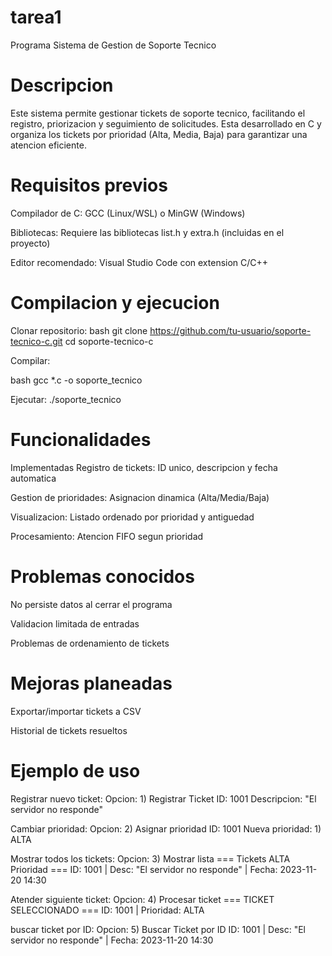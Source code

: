# tarea1
Programa Sistema de Gestion de Soporte Tecnico

# Descripcion
Este sistema permite gestionar tickets de soporte tecnico, facilitando el registro, priorizacion y seguimiento de solicitudes. Esta desarrollado en C y organiza los tickets por prioridad (Alta, Media, Baja) para garantizar una atencion eficiente.

# Requisitos previos
Compilador de C: GCC (Linux/WSL) o MinGW (Windows)

Bibliotecas: Requiere las bibliotecas list.h y extra.h (incluidas en el proyecto)

Editor recomendado: Visual Studio Code con extension C/C++

# Compilacion y ejecucion

Clonar repositorio:
bash
git clone https://github.com/tu-usuario/soporte-tecnico-c.git
cd soporte-tecnico-c

Compilar:

bash
gcc *.c -o soporte_tecnico

Ejecutar:
./soporte_tecnico

# Funcionalidades
Implementadas
Registro de tickets: ID unico, descripcion y fecha automatica

Gestion de prioridades: Asignacion dinamica (Alta/Media/Baja)

Visualizacion: Listado ordenado por prioridad y antiguedad

Procesamiento: Atencion FIFO segun prioridad

# Problemas conocidos
No persiste datos al cerrar el programa

Validacion limitada de entradas

Problemas de ordenamiento de tickets

# Mejoras planeadas
Exportar/importar tickets a CSV

Historial de tickets resueltos

# Ejemplo de uso
Registrar nuevo ticket:
Opcion: 1) Registrar Ticket
ID: 1001
Descripcion: "El servidor no responde"

Cambiar prioridad:
Opcion: 2) Asignar prioridad
ID: 1001
Nueva prioridad: 1) ALTA

Mostrar todos los tickets:
Opcion: 3) Mostrar lista
=== Tickets ALTA Prioridad ===
ID: 1001 | Desc: "El servidor no responde" | Fecha: 2023-11-20 14:30

Atender siguiente ticket:
Opcion: 4) Procesar ticket
=== TICKET SELECCIONADO ===
ID: 1001 | Prioridad: ALTA

buscar ticket por ID:
Opcion: 5) Buscar Ticket por ID
ID: 1001 | Desc: "El servidor no responde" | Fecha: 2023-11-20 14:30

